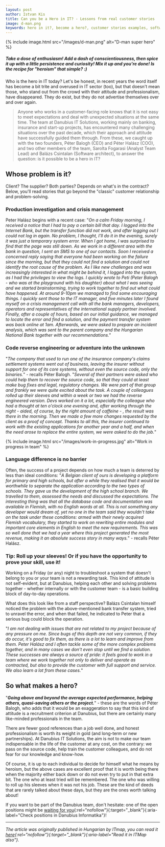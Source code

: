 ```yaml
---
layout: post
author: Istvan Kis
title: Can you be a Hero in IT? - Lessons from real customer stories
image: d-man.png
keywords: hero in it?, become a hero?, customer stories examples, software development stories
---
```


{% include image.html src="/images/d-man.png" alt="D-man super hero" %}

##### Take a dose of enthusiasm! Add a dash of conscientiousness, then spice it up with a little persistence and curiosity! Mix it up and you're done! Is the recipe for "heroism" that simple? :)

Who is the hero in IT today? Let's be honest, in recent years the word itself has become a bit trite and overused in IT sector (too), but that doesn't mean those, who stand out from the crowd with their attitude and professionalism, have disappeared. They do exist, but they do not advertise themselves over and over again.

<!--more-->

> Anyone who works in a customer-facing role knows that it is not easy to meet expectations and deal with unexpected situations at the same time. The team at Danubius IT Solutions, working mainly on banking, insurance and start-up projects, has encountered many challenging situations over the past decade, which their approach and attitude have successfully guided them through. From these, we caught up with the two founders, Péter Balogh (CEO) and Péter Halász (COO), and two other members of the team, Sarolta Fogarasi (Analyst Team Lead) and Balázs Csintalan (Software architect), to answer the question: is it possible to be a hero in IT?

## Whose problem is it?

Client? The supplier? Both parties? Depends on what's in the contract? Below, you'll read stories that go beyond the "classic" customer relationship and problem-solving.

### Production investigation and crisis management

Peter Halász begins with a recent case: "*On a calm Friday morning, I received a notice that I had to pay a certain bill that day. I logged into the Internet Bank, but the transfer function did not work, and after logging out I could not log in again. No problem, I thought, I'll do it in the evening, surely it was just a temporary system error. When I got home, I was surprised to find that the page was still down. As we work in a different area with the bank in question, I sent an SMS to one of our contacts. Soon I received a concerned reply saying that everyone had been working on the failure since the morning, but that they could not find a solution and could not identify the root cause of the problem. As I like new challenges and was increasingly interested in what might be behind it, I logged into the system, as I had the privileges to view the logs. I quickly wrote to Peti (Peter Balogh - who was at the playground with his daughter) about what I was seeing and we started brainstorming, trying to work together to find out what could have happened. At around 9-10pm we managed to find some encouraging things. I quickly sent those to the IT manager, and five minutes later I found myself on a crisis management call with all the bank managers, developers, operators and representatives of the international supply partner involved. Finally, after a couple of hours, based on our initial guidance, we managed to locate the error and find a solution, and the payment transfer system was back online at 1am. Afterwards, we were asked to prepare an incident analysis, which was sent to the parent company and the Hungarian National Bank together with our recommendations."*

### Code reverse engineering or adventure into the unknown

"*The company that used to run one of the insurance company's claims settlement systems went out of business, leaving the insurer without support for one of its core systems, without even the source code, only the binaries.*"  - recalls Péter Balogh. "*Several of their partners were asked who could help them to recover the source code, so that they could at least make bug fixes and legal, regulatory changes. We were part of that group and frankly we were quite excited about the task. A couple of colleagues rolled up their sleeves and within a week or two we had the reverse engineered version. Devs worked on it a lot, especially the colleague who had a thought at ten o'clock one evening and, after working through the night - aided, of course, by the right amount of caffeine - , the result was there in the morning.  Then we made a few more changes requested by the client as a proof of concept. Thanks to all this, the insurer continued to work with the existing applications for another year and a half, and when the need arose to replace the entire system, we were asked to do the job.*"

{% include image.html src="/images/work-in-progress.jpg" alt="Work in progress in team" %}

### Language difference is no barrier

Often, the success of a project depends on how much a team is deterred by less than ideal conditions: "*A Belgian client of ours is developing a platform for primary and high schools, but after a while they realised that it would be worthwhile to separate the application according to the two types of schools. They gave us the development of the high school branch. We travelled to them, assessed the needs and discussed the expectations. The interesting thing was that all the database code and documentation was available in Flemish, with no English words at all. This is not something any developer would dream of, yet no one in the team said they wouldn't take on the task under these conditions: armed with their newly acquired Flemish vocabulary, they started to work on rewriting entire modules and important core elements in English to meet the new requirements. This was so well done that we had a year where this project generated the most revenue, making it an absolute success story in many ways.*" - recalls Péter Halász.

### Tip: Roll up your sleeves! Or if you have the opportunity to prove your skill, use it!

Working on a Friday (or any) night to troubleshoot a system that doesn't belong to you or your team is not a rewarding task. This kind of attitude is not self-evident, but at Danubius, helping each other and solving problems together - whether internally or with the customer team - is a basic building block of day-to-day operations.

What does this look like from a staff perspective? Balázs Csintalan himself noticed the problem with the above-mentioned bank transfer system, tried to unravel the error, and when that failed, he indicated to Peter that a serious bug could block the operation.

"*I am not dealing with issues that are not related to my project because of any pressure on me. Since bugs of this depth are not very common, if they do occur, it's good to fix them, as there is a lot to learn and improve from them. Peter Halász and I often tackle some of the more complex problems together, and in many cases we don't even stop until we find a solution. These successes are always a source of pride: it feels good to work in a team where we work together not only to deliver and operate as contracted, but also to provide the customer with full support and service. We also learn a lot from these cases.*"

## So what makes a hero?

"***Going above and beyond the average expected performance, helping others, quasi-saving others or the project.***" - these are the words of Péter Balogh, who adds that it would be an exaggeration to say that this kind of attitude is a recruitment criterion at Danubius, but there are certainly many like-minded professionals in the team.

There are fewer good references than a job well done, and honest professionalism is worth its weight in gold (and long-term or new partnerships). At Danubius IT Solutions, the aim is not to make our team indispensable in the life of the customer at any cost, on the contrary: we pass on the source code, help train the customer colleagues, and do not fear for our knowledge and know-how.

Of course, it is up to each individual to decide for himself what he means by heroism, but the above cases are excellent proof that it is worth being there when the majority either back down or do not even try to put in that extra bit. The one who at least tried will be remembered. The one who was willing to roll up his sleeves when it was not his job. These are the kind of deeds that are rarely talked about these days, but they are the ones worth talking about!

If you want to be part of the Danubius team, don't hesitate: one of the open positions might be [waiting for you](https://www.danubiusinfo.hu/#/carrier){:rel="nofollow"}{:target="_blank"}{:aria-label="Check positions in Danubius Informatika"}!

---

*The article was originally published in Hungarian by ITmap, you can read it [here](https://itmap.hu/lehet-hosnek-lenni-az-it-ban/){:rel="nofollow"}{:target="_blank"}{:aria-label="Read it in ITMap also"}.*